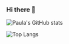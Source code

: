 ### Hi there 👋

![Paula's GitHub stats](https://github-readme-stats.vercel.app/api?username=paula-roesler&show_icons=true&theme=radical)

![Top Langs](https://github-readme-stats.vercel.app/api/top-langs/?username=paula-roesler&layout=compact&show_icons=true&theme=radical)


<!--
**paula-roesler/paula-roesler** is a ✨ _special_ ✨ repository because its `README.md` (this file) appears on your GitHub profile.

Here are some ideas to get you started:

- 🔭 I’m currently working on ...
- 🌱 I’m currently learning ...
- 👯 I’m looking to collaborate on ...
- 🤔 I’m looking for help with ...
- 💬 Ask me about ...
- 📫 How to reach me: ...
- 😄 Pronouns: ...
- ⚡ Fun fact: ...
-->


